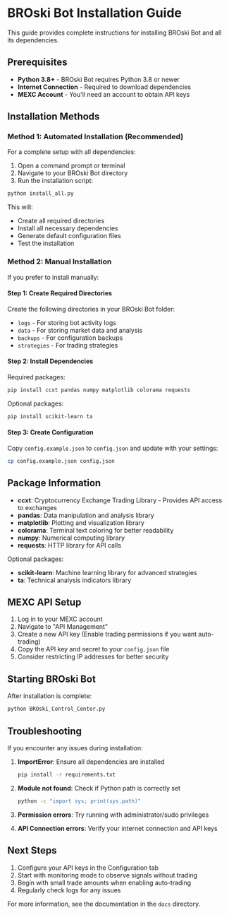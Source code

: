 # BROski Bot Installation Guide

This guide provides complete instructions for installing BROski Bot and all its dependencies.

## Prerequisites

- **Python 3.8+** - BROski Bot requires Python 3.8 or newer
- **Internet Connection** - Required to download dependencies
- **MEXC Account** - You'll need an account to obtain API keys

## Installation Methods

### Method 1: Automated Installation (Recommended)

For a complete setup with all dependencies:

1. Open a command prompt or terminal
2. Navigate to your BROski Bot directory
3. Run the installation script:

```bash
python install_all.py
```

This will:
- Create all required directories
- Install all necessary dependencies
- Generate default configuration files
- Test the installation

### Method 2: Manual Installation

If you prefer to install manually:

#### Step 1: Create Required Directories

Create the following directories in your BROski Bot folder:
- `logs` - For storing bot activity logs
- `data` - For storing market data and analysis
- `backups` - For configuration backups
- `strategies` - For trading strategies

#### Step 2: Install Dependencies

Required packages:
```bash
pip install ccxt pandas numpy matplotlib colorama requests
```

Optional packages:
```bash
pip install scikit-learn ta
```

#### Step 3: Create Configuration

Copy `config.example.json` to `config.json` and update with your settings:
```bash
cp config.example.json config.json
```

## Package Information

- **ccxt**: Cryptocurrency Exchange Trading Library - Provides API access to exchanges
- **pandas**: Data manipulation and analysis library
- **matplotlib**: Plotting and visualization library
- **colorama**: Terminal text coloring for better readability
- **numpy**: Numerical computing library
- **requests**: HTTP library for API calls

Optional packages:
- **scikit-learn**: Machine learning library for advanced strategies
- **ta**: Technical analysis indicators library

## MEXC API Setup

1. Log in to your MEXC account
2. Navigate to "API Management"
3. Create a new API key (Enable trading permissions if you want auto-trading)
4. Copy the API key and secret to your `config.json` file
5. Consider restricting IP addresses for better security

## Starting BROski Bot

After installation is complete:

```bash
python BROski_Control_Center.py
```

## Troubleshooting

If you encounter any issues during installation:

1. **ImportError**: Ensure all dependencies are installed
   ```bash
   pip install -r requirements.txt
   ```

2. **Module not found**: Check if Python path is correctly set
   ```bash
   python -c "import sys; print(sys.path)"
   ```

3. **Permission errors**: Try running with administrator/sudo privileges

4. **API Connection errors**: Verify your internet connection and API keys

## Next Steps

1. Configure your API keys in the Configuration tab
2. Start with monitoring mode to observe signals without trading
3. Begin with small trade amounts when enabling auto-trading
4. Regularly check logs for any issues

For more information, see the documentation in the `docs` directory.
